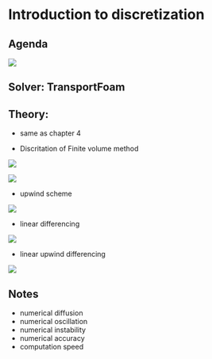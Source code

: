 # Introduction to discretization

## Agenda

![](img/5.discretization_2020-08-31-22-01-19.png)

## Solver: TransportFoam

## Theory:

- same as chapter 4

- Discritation of Finite volume method

![](img/5.discretization_2020-08-31-22-05-54.png)

![](img/5.discretization_2020-08-31-22-08-03.png)

- upwind scheme

![](img/5.discretization_2020-08-31-22-10-21.png)

- linear differencing

![](img/5.discretization_2020-08-31-22-12-22.png)

- linear upwind differencing

![](img/5.discretization_2020-08-31-22-13-41.png)

## Notes

- numerical diffusion
- numerical oscillation
- numerical instability
- numerical accuracy
- computation speed
